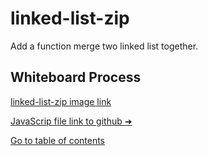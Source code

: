 # linked-list-zip
Add a function merge two linked list together.

## Whiteboard Process
[linked-list-zip image link](https://i.imgur.com/UVE6RBu.png)



[JavaScrip file link to github ➜](https://github.com/Suhaib-Ersan/401-data-structures-and-algorithms/blob/main/class-08-linked-list-zip/linked-list-zip.js)

[Go to table of contents](https://suhaib-ersan.github.io/401-data-structures-and-algorithms)